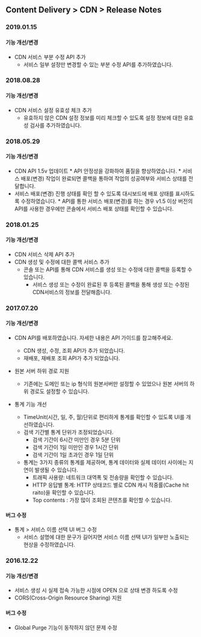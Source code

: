 ## Content Delivery > CDN > Release Notes

### 2019.01.15

#### 기능 개선/변경
* CDN 서비스 부분 수정 API 추가 
	* 서비스 일부 설정만 변경할 수 있는 부분 수정 API를 추가하였습니다.


### 2018.08.28

#### 기능 개선/변경
* CDN 서비스 설정 유효성 체크 추가 
	* 유효하지 않은 CDN 설정 정보를 미리 체크할 수 있도록 설정 정보에 대한 유효성 검사를 추가하였습니다. 

### 2018.05.29

#### 기능 개선/변경
* CDN API 1.5v 업데이트
        * API 안정성을 강화하여 품질을 향상하였습니다.
        * 서비스 배포(변경) 작업이 완료되면 콜백을 통하여 작업의 성공여부와 서비스 상태를 전달합니다.
* 서비스 배포(변경) 진행 상태를 확인 할 수 있도록 대시보드에 배포 상태를 표시하도록 수정하였습니다.
        * API를 통한 서비스 배포(변경)를 하는 경우 v1.5 이상 버전의 API를 사용한 경우에만 콘솔에서 서비스 배포 상태를 확인할 수 있습니다.

### 2018.01.25

#### 기능 개선/변경
* CDN 서비스 삭제 API 추가 
* CDN 생성 및 수정에 대한 콜백 서비스 추가 
	* 콘솔 또는 API를 통해 CDN 서비스를 생성 또는 수정에 대한 콜백을 등록할 수 있습니다.
		* 서비스 생성 또는 수정이 완료된 후 등록된 콜백을 통해  생성 또는 수정된 CDN서비스의 정보를 전달해줍니다. 

### 2017.07.20

#### 기능 개선/변경
* CDN API를 배포하였습니다. 자세한 내용은 API 가이드를 참고해주세요.  
	* CDN 생성, 수정, 조회 API가 추가 되었습니다.
	* 재배포, 재배포 조회 API가 추가 되었습니다.

* 원본 서버 하위 경로 지원
	* 기존에는 도메인 또는 ip 형식의 원본서버만 설정할 수 있었으나 원본 서버의 하위 경로도 설정할 수 있습니다.

* 통계 기능 개선
	* TimeUnit(시간, 일, 주, 월)단위로 편리하게 통계를 확인할 수 있도록 UI를 개선하였습니다.
	* 검색 기간별 통계 단위가 조정되었습니다.
		* 검색 기간이 6시간 미만인 경우 5분 단위
		* 검색 기간이 1일 미만인 경우 1시간 단위
		* 검색 기간이 1일 초과인 경우 1일 단위 
	* 통계는 3가지 종류의 통계를 제공하며, 통계 데이터와 실제 데이터 사이에는 지연이 발생될 수 있습니다. 
		* 트래픽 사용량: 네트워크 대역폭 및 전송량을 확인할 수 있습니다. 
		* HTTP 응답별 통계: HTTP 상태코드 별로 CDN 캐시 적중률(Cache hit raito)을 확인할 수 있습니다. 
		* Top contents : 가장 많이 조회된 콘텐츠를 확인할 수 있습니다. 

#### 버그 수정
* 통계 > 서비스 이름 선택 UI 버그 수정
	* 서비스 설명에 대한 문구가 길어지면 서비스 이름 선택 UI가 일부만 노출되는 현상을 수정하였습니다.

### 2016.12.22

#### 기능 개선/변경
* 서비스 생성 시 실제 접속 가능한 시점에 OPEN 으로 상태 변경 하도록 수정 
* CORS(Cross-Origin Resource Sharing) 지원

#### 버그 수정
* Global Purge 기능이 동작하지 않던 문제 수정
